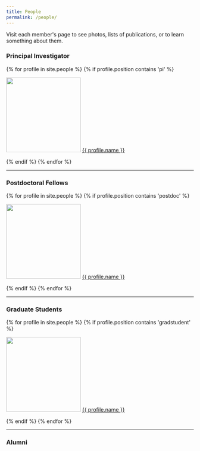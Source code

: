 ```yaml
---
title: People
permalink: /people/
---
```


Visit each member's page to see photos, lists of publications, or to learn something about them.

### Principal Investigator

<div class="content list">
  {% for profile in site.people %}
    {% if profile.position contains 'pi' %}
    <div class="list-item">
      <p class="list-post-title">
        <img width="200" src="{{site.baseurl}}/images/people/{{profile.avatar}}">
        <a href="{{ site.baseurl }}{{ profile.url }}">{{ profile.name }}</a>
      </p>
    </div>
    {% endif %}
  {% endfor %}
</div>

<hr>

### Postdoctoral Fellows

<div class="content list">
  {% for profile in site.people %}
    {% if profile.position contains 'postdoc' %}
    <div class="list-item">
      <p class="list-post-title">
        <img width="200" src="{{site.baseurl}}/images/people/{{profile.avatar}}">
        <a href="{{ site.baseurl }}{{ profile.url }}">{{ profile.name }}</a>
      </p>
    </div>
    {% endif %}
  {% endfor %}
</div>

<hr>

### Graduate Students

<div class="content list">
  {% for profile in site.people %}
    {% if profile.position contains 'gradstudent' %}
    <div class="list-item">
      <p class="list-post-title">
        <img width="200" src="{{site.baseurl}}/images/people/{{profile.avatar}}">
        <a href="{{ site.baseurl }}{{ profile.url }}">{{ profile.name }}</a>
      </p>
    </div>
    {% endif %}
  {% endfor %}
</div>

<hr>

### Alumni
